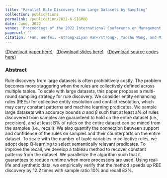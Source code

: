 ```yaml
---
title: "Parallel Rule Discovery from Large Datasets by Sampling"
collection: publications
permalink: /publication/2022-6-SIGMOD
date: June, 2022
venue: 'Proceedings of the 2022 International Conference on Management of Data (SIGMOD)'
paperurl: ''
citation: 'Fan, Wenfei, <strong>Ziyan Han</strong>, Yaoshu Wang, and Min Xie. "Parallel rule discovery from large datasets by sampling." In Proceedings of the 2022 International Conference on Management of Data, pp. 384-398. 2022.'
---
```

[(Download paper here)](https://philo-vanguard.github.io/files/papers/Rule-Discovery-Sampling-SIGMOD22.pdf)&nbsp;&nbsp;
[(Download slides here)](https://philo-vanguard.github.io/files/slides/Rule-Discovery-Sampling-SIGMOD22.ppt)&nbsp;&nbsp;
[(Download source codes here)](https://github.com/philo-vanguard/PRMiner)

### Abstract

Rule discovery from large datasets is often prohibitively costly. The problem becomes more staggering when the rules are collectively defined across multiple tables. To scale with large datasets, this paper proposes a multi-round sampling strategy for rule discovery. We consider entity enhancing rules (REEs) for collective entity resolution and conflict resolution, which may carry constant patterns and machine learning predicates. We sample large datasets with accuracy bounds $\alpha$ and $\beta$ such that at least a% of rules discovered from samples are guaranteed to hold on the entire dataset (i.e., precision), and at least B% of rules on the entire dataset can be mined from the samples (i.e., recall). We also quantify the connection between support and confidence of the rules on samples and their counterparts on the entire dataset. To scale with the number of tuple variables in collective rules, we adopt deep Q-learning to select semantically relevant predicates. To improve the recall, we develop a tableau method to recover constant patterns from the dataset. We parallelize the algorithm such that it guarantees to reduce runtime when more processors are used. Using real-life and synthetic data, we empirically verify that the method speeds up REE discovery by 12.2 times with sample ratio 10% and recall 82%.

